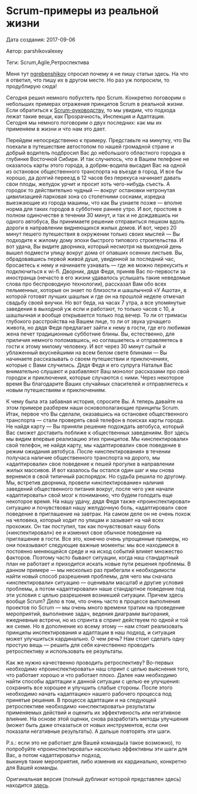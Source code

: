 # Scrum-примеры из реальной жизни

Дата создания: 2017-09-06

Автор: parshikovalexey

Теги: Scrum,Agile,Ретроспектива

Меня тут [ngrebenshikov](http://lambda-calculus.ru/profile/ngrebenshikov/) спросил почему я не пишу статьи здесь. На что я ответил, что пишу их в другом месте. Но раз уж попросили, то продублирую сюда!  
  
Сегодня решил немного побухтеть про Scrum. Конкретно поговорим о небольших примерах отражения принципов Scrum в реальной жизни. Если обратиться к [Scrum-руководству](http://www.scrumguides.org/docs/scrumguide/v2016/2016-Scrum-Guide-Russian.pdf), то мы увидим, что подхода лежат такие вещи, как Прозрачность, Инспекция и Адаптация.  
Сегодня мы немного поговорим о двух последних: как мы их применяем в жизни и что нам это дает.  
  
Перейдем непосредственно к примеру. Представьте на минутку, что Вы поехали в путешествие автостопом по нашей громадной стране и добрый водитель подбросил Вас до небольшого областного городка в глубинке Восточной Сибири. И так случилось, что в Вашем телефоне не оказалось карты этого города, а добряк-водила высадил Вас на одной из остановок общественного транспорта на въезде в город. И все бы хорошо, да долгий переезд в 12 часов без перекуса начинает давать свои плоды, желудок урчит и просит хоть чего-нибудь съесть. А городок то действительно чудный — вокруг остановки нетронутая цивилизацией парковая зона со столетними соснами, изредка выезжающие из города машины, что как Вы узнаете позже — вполне норма для таких городов в субботнее раннее утро. И вот, простояв в полном одиночестве в течении 30 минут, и так и не дождавшись ни одного автобуса, Вы принимаете решение отправиться пешком вдоль дороги в направлении виднеющихся жилых домов. И вот, через 20 минут пешего путешествия в окружении только своих мыслей — Вы подходите к жилому дому эпохи быстрого типового строительства. И вот удача, Вы видите дворника, который несмотря на выходной день вышел подмести улицу вокруг дома от опавших осенних листьев. Вы, обрадовавшись первой живой душе, увиденной за последний час, бросаетесь к нему и начинаете узнавать — где же можно перекусить и подключиться к wi-fi. Дворник, дядя Федя, приняв Вас по-первости за иностранца (нечасто в его жизни удавалось услышать такие неведомые слова про беспроводную технологии), рассказал Вам обо всех пельменных, которые он знает по близости и шашлычной «У Ашота», в которой готовят лучших шашлык и где он на прошлой неделе отмечал свадьбу своей внучки. Но вот беда, на часах 7 утра, а все упомянутые заведения в выходной уж если и работают, то только часов с 10, а шашлычная и вообще открывается только под вечер. То ли от гримасы глубокого расстройства на Вашем лице, то ли от звука урчащего живота, но дядя Федя предлагает зайти к нему в гости, где его любимая жена печет традиционные субботние блины. Вы, естественно, для приличия немного поломавшись, но соглашаетесь и отправляетесь в гости к этому милому человеку. И вот через 30 минут сытый и ублаженный вкуснейшими на всем белом свете блинами — Вы начинаете рассказывать о своем путешествии и приключениях, которые с Вами случились. Дядя Федя и его супруга Наталья Вас внимательно слушают и разбавляют Ваш монолог рассказами про свой городок и приключения, которые случаются с ними. Через некоторое время Вы благодарите Ваших случайных спасителей и отправляетесь к новым путешествиям и приключениям.  
  
К чему была эта забавная история, спросите Вы. А теперь давайте на этом примере разберем наши основополагающие принципы Scrum. Итак, первое что Вы сделали, оказавшись на остановке общественного транспорта — стали проверять свой телефон в поисках карты города. Не найдя карту — Вы приняли решение подождать автобуса, который Вас сможет доставить поближе к общественных заведениям. Вот здесь мы видим впервые реализацию этих принципов. Мы «инспектировали» свой телефон, не найдя карту, мы «адаптировали» свое поведение в режим ожидания автобуса. После «инспектирования» в течении получаса наличие общественного транспорта на дорого, мы «адаптировали» свое поведение к пешей прогулке в направлении жилых массивов. И вот казалось бы остался один шаг и мы снова вернемся в свой типичный распорядок. Но судьба решила по другому. Мы, встретив дворника, провели «инспектирование» наличия заведений общественного питания вокруг, после чего уже начали «адаптировать» свой мозг к пониманию, что будем голодать еще некоторое время. На нашу удачу, дядя Федя также «проинспектировал» ситуацию и почувствовал нашу желудочную боль, «адаптировал» свое поведение в приглашение на завтрак. На самом деле он не очень похож на человека, который ходит по улицам и зазывает на чай всех прохожих. Он так поступил, так как почувствовал нашу боль («инспектировал») ее и изменил свое обычное поведение на приглашение в гости. Все это, конечно очень упрощенные примеры, но они показывают следующие важные моменты: мы все находимся в постоянно меняющейся среде и на исход событий влияет множество факторов. Поэтому часто бывают ситуации, когда наш стандартный план не работает и приходится искать новые пути решения проблемы. В данном примере — мы несколько раз прибегали к необходимости найти новый способ разрешения проблемы, для чего мы сначала «инспектировали» ситуацию — оценивали масштаб и другие условия проблемы, а потом «адаптировали» наше стандартное поведение под эти условия с целью разрешения возникшей ситуации. Причем здесь вообще Scrum? Дело в том, что очень часто в процессе выполнения проектов по Scrum — мы очень много времени тратим на проведение мероприятий, выполнение задач, ведения диаграмм выгорания, ежедневные встречи, но из спринта в спринт действуем по одной и той же схеме. Но в дополнение ко всему этому — нам стоит реализовать принципы инспектирования и адаптации в наш подход, и ситуация может улучшиться кардинально. О чем речь? Нам стоит сделать одну простую вещь — решить для себя качественно проводить ретроспективу и использовать ее результаты.  
  
Как же нужно качественно проводить ретроспективу? Во-первых необходимо «проинспектировать» наш спринт с целью выяснения того, что работает хорошо и что работает плохо. Далее нам необходимо найти способы адаптации к данной ситуации с целью ее улучшения: сохранить все хорошее и улучшить слабые стороны. После этого необходимо начать «адаптацию» нашего рабочего процесса под принятые решения. В процессе адаптации и на следующей ретроспективе необходимо «инспектировать» результаты применяемых действий и оценить их эффективность или негативное влияние. На основе этой оценки, снова разработать методы улучшения (может быть даже отказаться от новых инструментов, если они показали негативные результаты). А дальше повторять эти шаги.  
  
P.s.: если это не работает для Вашей команды(а такое возможно), то попробуйте «проинспектировать» насколько эффективны эти шаги для Вас, а потом «адаптировать» подход,  
выкинув такие мероприятия, либо изменив их кардинально, конкретно для Вашей команды.  
  
Оригинальная версия (полный дубликат которой представлен здесь) находится [здесь](http://xn--e1aggb0e.xn--p1ai/2017/09/01/retro/).

